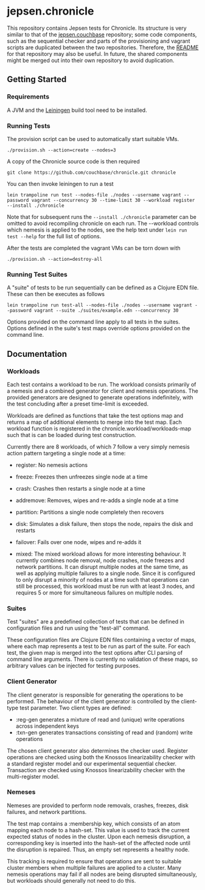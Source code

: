 # jepsen.chronicle

This repository contains Jepsen tests for Chronicle. Its structure is very similar to that of the [jepsen.couchbase](https://github.com/couchbaselabs/jepsen.couchbase) repository; some code components, such as the sequential checker and parts of the provisioning and vagrant scripts are duplicated between the two repositories. Therefore, the [README](https://github.com/couchbaselabs/jepsen.couchbase/blob/master/README.md) for that repository may also be useful. In future, the shared components might be merged out into their own repository to avoid duplication.

## Getting Started

### Requirements

A JVM and the [Leiningen](https://leiningen.org/) build tool need to be
installed.

### Running Tests

The provision script can be used to automatically start suitable VMs.
```
./provision.sh --action=create --nodes=3
```

A copy of the Chronicle source code is then required
```
git clone https://github.com/couchbase/chronicle.git chronicle
```

You can then invoke leiningen to run a test
```
lein trampoline run test --nodes-file ./nodes --username vagrant --password vagrant --concurrency 30 --time-limit 30 --workload register --install ./chronicle
```
Note that for subsequent runs the `--install ./chronicle` parameter can be omitted to avoid recompiling chronicle on each run. The --workload controls which nemesis is applied to the nodes, see the help text under `lein run test --help` for the full list of options.

After the tests are completed the vagrant VMs can be torn down with
```
./provision.sh --action=destroy-all
```

### Running Test Suites

A "suite" of tests to be run sequentially can be defined as a Clojure EDN file. These can then be executes as follows
```
lein trampoline run test-all --nodes-file ./nodes --username vagrant --password vagrant --suite ./suites/example.edn --concurrency 30
```

Options provided on the command line apply to all tests in the suites. Options defined in the suite's test maps override options provided on the command line.


## Documentation

### Workloads

Each test contains a workload to be run. The workload consists primarily of a nemesis and a combined generator for client and nemesis operations. The provided generators are designed to generate operations indefinitely, with the test concluding after a preset time-limit is exceeded.

Workloads are defined as functions that take the test options map and returns a map of additional elements to merge into the test map. Each workload function is registered in the chronicle.workload/workloads-map such that is can be loaded during test construction.

Currently there are 8 workloads, of which 7 follow a very simply nemesis action pattern targeting a single node at a time:

* register: No nemesis actions
* freeze: Freezes then unfreezes single node at a time
* crash: Crashes then restarts a single node at a time
* addremove: Removes, wipes and re-adds a single node at a time
* partition: Partitions a single node completely then recovers
* disk: Simulates a disk failure, then stops the node, repairs the disk and restarts
* failover: Fails over one node, wipes and re-adds it

* mixed:
The mixed workload allows for more interesting behaviour. It currently combines node removal, node crashes, node freezes and network partitions. It can disrupt multiple nodes at the same time, as well as applying multiple failures to a single node. Since it is configured to only disrupt a minority of nodes at a time such that operations can still be processed, this workload must be run with at least 3 nodes, and requires 5 or more for simultaneous failures on multiple nodes.

### Suites

Test "suites" are a predefined collection of tests that can be defined in configuration files and run using the "test-all" command.

These configuration files are Clojure EDN files containing a vector of maps, where each map represents a test to be run as part of the suite. For each test, the given map is merged into the test options after CLI parsing of command line arguments. There is currently no validation of these maps, so arbitrary values can be injected for testing purposes.

### Client Generator

The client generator is responsible for generating the operations to be performed. The behaviour of the client generator is controlled by the client-type test parameter. Two client types are defined:

* :reg-gen generates a mixture of read and (unique) write operations across independent keys
* :txn-gen generates transactions consisting of read and (random) write operations

The chosen client generator also determines the checker used. Register operations are checked using both the Knossos linearizability checker with a standard register model and our experimental sequential checker. Transaction are checked using Knossos linearizability checker with the multi-register model.

### Nemeses

Nemeses are provided to perform node removals, crashes, freezes, disk failures, and network partitions.

The test map contains a :membership key, which consists of an atom mapping each node to a hash-set. This value is used to track the current expected status of nodes in the cluster. Upon each nemesis disruption, a corresponding key is inserted into the hash-set of the affected node until the disruption is repaired. Thus, an empty set represents a healthy node.

This tracking is required to ensure that operations are sent to suitable cluster members when multiple failures are applied to a cluster. Many nemesis operations may fail if all nodes are being disrupted simultaneously, but workloads should generally not need to do this.
